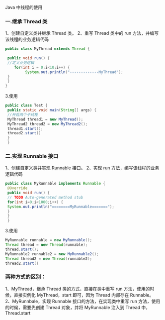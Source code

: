Java 中线程的使⽤
### 
### **一.继承 Thread 类**
1、创建⾃定义类并继承 Thread 类。
2、重写 Thread 类中的 run ⽅法，并编写该线程的业务逻辑代码

```java
public class MyThread extends Thread {
 
 public void run() {
 //定义业务逻辑
    for(int i = 0;i<10;i++) {
         System.out.println("-------------MyThread");
 }
 }
}
```

3.使用
```java
public class Test {
 public static void main(String[] args) {
 //开启两个⼦线程
 MyThread thread1 = new MyThread();
 MyThread2 thread2 = new MyThread2();
 thread1.start();
 thread2.start()
 }
 }
```

### 二.实现 Runnable 接⼝
1、创建⾃定义类并实现 Runnable 接⼝。
2、实现 run ⽅法，编写该线程的业务逻辑代码

```java
public class MyRunnable implements Runnable {
 @Override
 public void run() {
 // TODO Auto-generated method stub
 for(int i=0;i<1000;i++) {
 System.out.println("========MyRunnable=======");
 }
 }
 }

```

3.使用
```java
MyRunnable runnable = new MyRunnable();
Thread thread = new Thread(runnable);
thread.start();
MyRunnable2 runnable2 = new MyRunnable2();
Thread thread2 = new Thread(runnable2);
thread2.start()
```

### 两种⽅式的区别：
1、MyThread，继承 Thread 类的⽅式，直接在类中重写 run ⽅法，使⽤的时候，直接实例化
MyThread，start 即可，因为 Thread 内部存在 Runnable。
2、MyRunnbale，实现 Runnable 接⼝的⽅法，在实现类中重写 run ⽅法，使⽤的时候，需要先创建
Thread 对象，并将 MyRunnable 注⼊到 Thread 中，Thread.start